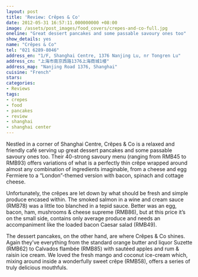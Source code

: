 ```yaml
---
layout: post
title: 'Review: Crêpes & Co'
date: 2012-05-31 16:57:11.000000000 +08:00
image: /assets/post_images/food_covers/crepes-and-co-full.jpg
oneline: "Great dessert pancakes and some passable savoury ones too"
show_details: yes
name: "Crêpes & Co"
tel: "021 6289-8046"
address_en: "1/F, Shanghai Centre, 1376 Nanjing Lu, nr Tongren Lu"
address_cn: "上海市南京西路1376上海商城1楼"
address_map: "Nanjing Road 1376, Shanghai"
cuisine: "French"
stars: 
categories:
- Reviews
tags:
- crepes
- food
- pancakes
- review
- shanghai
- shanghai center
---
```

Nestled in a corner of Shanghai Centre, Crêpes & Co is a relaxed and friendly café serving up great dessert pancakes and some passable savoury ones too. Their 40-strong savoury menu (ranging from RMB45 to RMB93) offers variations of what is a perfectly thin crêpe wrapped around almost any combination of ingredients imaginable, from a cheese and egg Fermiere to a “London”-themed version with bacon, spinach and cottage cheese.

Unfortunately, the crêpes are let down by what should be fresh and simple produce encased within. The smoked salmon in a wine and cream sauce (RMB78) was a little too blanched in a tepid sauce. Better was an egg, bacon, ham, mushrooms & cheese supreme (RMB86), but at this price it’s on the small side, contains only average produce and needs an accompaniment like the loaded bacon Caesar salad (RMB49).

The dessert pancakes, on the other hand, are where Crêpes & Co shines. Again they’ve everything from the standard orange butter and liquor Suzette (RMB62) to Calvados flambée (RMB85) with sautéed apples and rum & raisin ice cream. We loved the fresh mango and coconut ice-cream which, mixing around inside a wonderfully sweet crêpe (RMB58), offers a series of truly delicious mouthfuls.
